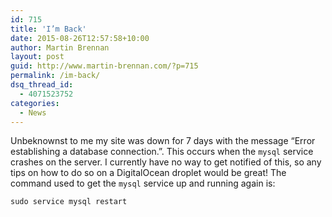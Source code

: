 ```yaml
---
id: 715
title: 'I’m Back'
date: 2015-08-26T12:57:58+10:00
author: Martin Brennan
layout: post
guid: http://www.martin-brennan.com/?p=715
permalink: /im-back/
dsq_thread_id:
  - 4071523752
categories:
  - News
---
```

Unbeknownst to me my site was down for 7 days with the message “Error establishing a database connection.”. This occurs when the `mysql` service crashes on the server. I currently have no way to get notified of this, so any tips on how to do so on a DigitalOcean droplet would be great! The command used to get the `mysql` service up and running again is:

    sudo service mysql restart